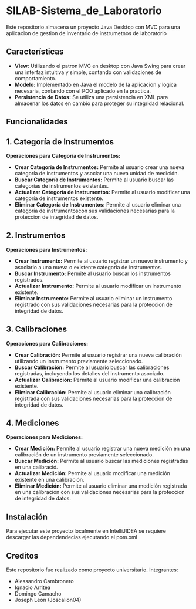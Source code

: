 # SILAB-Sistema_de_Laboratorio
Este repositorio almacena un proyecto Java Desktop con MVC para una aplicacion de gestion de inventario de instrumetnos de laboratorio

## Características

- **View:** Utilizando el patron MVC en desktop con Java Swing para crear una interfaz intuitiva y simple, contando con validaciones de comportamiento.
- **Modelo:** Implementado en Java el modelo de la aplicacion y logica necesaria, contando con el POO aplicado en la practica.
- **Persistencia de Datos:** Se utiliza una persistencia en XML para almacenar los datos en cambio para proteger su integridad relacional.

## Funcionalidades

## 1. Categoría de Instrumentos

**Operaciones para Categoría de Instrumentos:**
- **Crear Categoría de Instrumentos:** Permite al usuario crear una nueva categoría de instrumentos y asociar una nueva unidad de medición.
- **Buscar Categoría de Instrumentos:** Permite al usuario buscar las categorías de instrumentos existentes.
- **Actualizar Categoría de Instrumentos:** Permite al usuario modificar una categoría de instrumentos existente.
- **Eliminar Categoría de Instrumentos:** Permite al usuario eliminar una categoría de instrumentoscon sus validaciones necesarias para la proteccion de integridad de datos.

## 2. Instrumentos

**Operaciones para Instrumentos:**
- **Crear Instrumento:** Permite al usuario registrar un nuevo instrumento y asociarlo a una nueva o existente categoría de instrumentos.
- **Buscar Instrumento:** Permite al usuario buscar los instrumentos registrados.
- **Actualizar Instrumento:** Permite al usuario modificar un instrumento existente.
- **Eliminar Instrumento:** Permite al usuario eliminar un instrumento registrado con sus validaciones necesarias para la proteccion de integridad de datos.

## 3. Calibraciones

**Operaciones para Calibraciones:**
- **Crear Calibración:** Permite al usuario registrar una nueva calibración utilizando un instrumento previamente seleccionado.
- **Buscar Calibración:** Permite al usuario buscar las calibraciones registradas, incluyendo los detalles del instrumento asociado.
- **Actualizar Calibración:** Permite al usuario modificar una calibración existente.
- **Eliminar Calibración:** Permite al usuario eliminar una calibración registrada con sus validaciones necesarias para la proteccion de integridad de datos.

## 4. Mediciones

**Operaciones para Mediciones:**
- **Crear Medición:** Permite al usuario registrar una nueva medición en una calibración de un instrumento previamente seleccionado.
- **Buscar Medición:** Permite al usuario buscar las mediciones registradas en una calibració.
- **Actualizar Medición:** Permite al usuario modificar una medición existente en una calibración.
- **Eliminar Medición:** Permite al usuario eliminar una medición registrada en una calibración con sus validaciones necesarias para la proteccion de integridad de datos.

## Instalación
Para ejecutar este proyecto localmente en IntelliJIDEA se requiere descargar las dependendecias ejecutando el pom.xml

## Creditos
Este repositorio fue realizado como proyecto universitario.
Integrantes:
 - Alessandro Cambronero
 - Ignacio Arritea
 - Domingo Camacho
 - Joseph Leon (Joscalion04)

